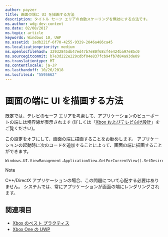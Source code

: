 ```yaml
---
author: payzer
title: 画面の端に UI を描画する方法
description: タイトル セーフ エリアの自動スケーリングを無効にする方法です。
ms.author: wdg-dev-content
ms.date: 02/08/2017
ms.topic: article
keywords: Windows 10, UWP
ms.assetid: 1adb221f-6f70-4255-9329-2046a486ca45
ms.localizationpriority: medium
ms.openlocfilehash: 32932845db47ed47b7e80f68cf4e424ba97e85c0
ms.sourcegitcommit: b7e3d222e229cdbf04e837fcb94fb7d84a93de09
ms.translationtype: MT
ms.contentlocale: ja-JP
ms.lasthandoff: 10/26/2018
ms.locfileid: "5595662"
---
```

# <a name="how-to-draw-ui-to-the-edge-of-the-screen"></a>画面の端に UI を描画する方法   
既定では、テレビのセーフ エリアを考慮して、アプリケーションのビューポートの端には境界線が表示されます (詳しくは「[Xbox およびテレビ向け設計](../design/devices/designing-for-tv.md#tv-safe-area)」をご覧ください)。 

この設定をオフにして、画面の端に描画することをお勧めします。 アプリケーションの起動時に次のコードを追加することによって、画面の端に描画することができます。
   
```
Windows.UI.ViewManagement.ApplicationView.GetForCurrentView().SetDesiredBoundsMode(Windows.UI.ViewManagement.ApplicationViewBoundsMode.UseCoreWindow);
```
   
> [!NOTE]
> C++/DirectX アプリケーションの場合、この問題について心配する必要はありません。 システムでは、常にアプリケーションが画面の端にレンダリングされます。

## <a name="see-also"></a>関連項目
- [Xbox のベスト プラクティス](tailoring-for-xbox.md)
- [Xbox One の UWP](index.md)

